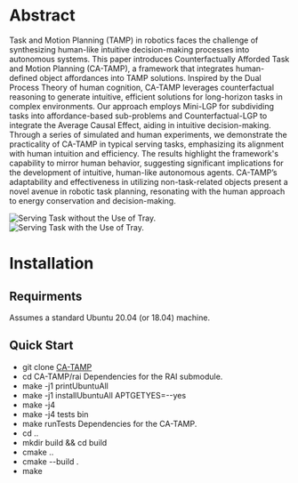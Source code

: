 # Abstract
Task and Motion Planning (TAMP) in robotics faces the challenge of synthesizing human-like intuitive decision-making processes into autonomous systems. This paper introduces Counterfactually Afforded Task and Motion Planning (CA-TAMP), a framework that integrates human-defined object affordances into TAMP solutions. Inspired by the Dual Process Theory of human cognition, CA-TAMP leverages counterfactual reasoning to generate intuitive, efficient solutions for long-horizon tasks in complex environments. Our approach employs Mini-LGP for subdividing tasks into affordance-based sub-problems and Counterfactual-LGP to integrate the Average Causal Effect, aiding in intuitive decision-making. Through a series of simulated and human experiments, we demonstrate the practicality of CA-TAMP in typical serving tasks, emphasizing its alignment with human intuition and efficiency. The results highlight the framework's capability to mirror human behavior, suggesting significant implications for the development of intuitive, human-like autonomous agents. CA-TAMP’s adaptability and effectiveness in utilizing non-task-related objects present a novel avenue in robotic task planning, resonating with the human approach to energy conservation and decision-making.

![Serving Task without the Use of Tray.](https://github.com/asyncs/CA-TAMP/assets/40043682/156626b0-dabb-428c-9ec2-080c7a2030c4)
![Serving Task with the Use of Tray.](https://github.com/asyncs/CA-TAMP/assets/40043682/25389994-edbd-444a-8129-af6e5c5a0d03)

# Installation
## Requirments
Assumes a standard Ubuntu 20.04 (or 18.04) machine.
## Quick Start
* git clone [CA-TAMP](https://github.com/asyncs/CA-TAMP.git)
* cd CA-TAMP/rai
Dependencies for the RAI submodule.
* make -j1 printUbuntuAll
* make -j1 installUbuntuAll APTGETYES=--yes
* make -j4
* make -j4 tests bin
* make runTests
Dependencies for the CA-TAMP.
* cd ..
* mkdir build && cd build
* cmake ..
* cmake --build .
* make
